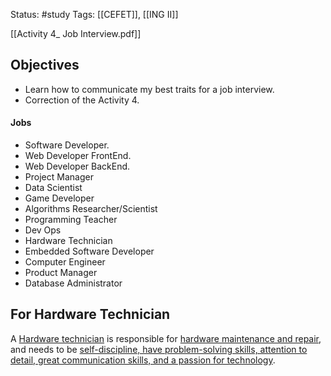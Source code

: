 Status: #study 
Tags:
[[CEFET]], [[ING II]]

[[Activity 4_ Job Interview.pdf]]
## Objectives
- Learn how to communicate my best traits for a job interview.
- Correction of the Activity 4.
#### Jobs
- Software Developer.
- Web Developer FrontEnd.
- Web Developer BackEnd.
- Project Manager
- Data Scientist
- Game Developer
- Algorithms Researcher/Scientist
- Programming Teacher
- Dev Ops
- Hardware Technician 
- Embedded Software Developer
- Computer Engineer
- Product Manager
- Database Administrator
## For  Hardware Technician

A <u>Hardware technician</u> is responsible for <u>hardware maintenance and repair</u>, and needs to be <u>self-discipline, have problem-solving skills, attention to detail, great communication skills, and a passion for technology</u>.
